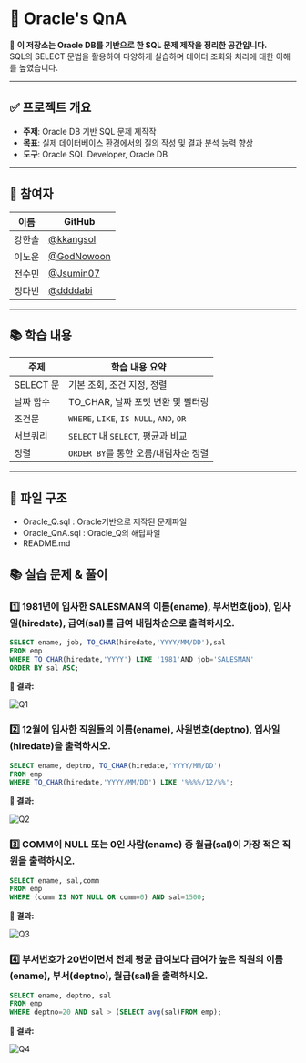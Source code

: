 # 💬 Oracle's QnA

📘 **이 저장소는 Oracle DB를 기반으로 한 SQL 문제 제작을 정리한 공간입니다.**  
SQL의 SELECT 문법을 활용하여 다양하게 실습하며 데이터 조회와 처리에 대한 이해를 높였습니다.

---

## ✅ 프로젝트 개요

- **주제**: Oracle DB 기반 SQL 문제 제작작
- **목표**: 실제 데이터베이스 환경에서의 질의 작성 및 결과 분석 능력 향상
- **도구**: Oracle SQL Developer, Oracle DB

---

## 👥 참여자

| 이름       | GitHub                           | 
|------------|----------------------------------|
| 강한솔     | [@kkangsol](https://github.com/kkangsol) | 
| 이노운     | [@GodNowoon](https://github.com/GodNowoon) | 
| 전수민     | [@Jsumin07](https://github.com/Jsumin07) |
| 정다빈     | [@ddddabi](https://github.com/ddddabi) |

---

## 📚 학습 내용

| 주제 | 학습 내용 요약 |
|------|----------------|
| SELECT 문 | 기본 조회, 조건 지정, 정렬 |
| 날짜 함수 | TO_CHAR, 날짜 포맷 변환 및 필터링 |
| 조건문 | `WHERE`, `LIKE`, `IS NULL`, `AND`, `OR` |
| 서브쿼리 | `SELECT` 내 `SELECT`, 평균과 비교 |
| 정렬 | `ORDER BY`를 통한 오름/내림차순 정렬 |

---

## 📂 파일 구조
- Oracle_Q.sql : Oracle기반으로 제작된 문제파일
- Oracle_QnA.sql : Oracle_Q의 해답파일
- README.md

## 📚 실습 문제 & 풀이

### 1️⃣ 1981년에 입사한 SALESMAN의 이름(ename), 부서번호(job), 입사일(hiredate), 급여(sal)를 **급여 내림차순**으로 출력하시오.

```sql
SELECT ename, job, TO_CHAR(hiredate,'YYYY/MM/DD'),sal
FROM emp
WHERE TO_CHAR(hiredate,'YYYY') LIKE '1981'AND job='SALESMAN'
ORDER BY sal ASC;
```
<p><strong>📸 결과:</strong></p>

![Q1](https://github.com/user-attachments/assets/1bfc6382-bf54-4b00-b958-6011278c3fd8)


### 2️⃣ 12월에 입사한 직원들의 이름(ename), 사원번호(deptno), 입사일(hiredate)을 출력하시오.
```sql
SELECT ename, deptno, TO_CHAR(hiredate,'YYYY/MM/DD')
FROM emp
WHERE TO_CHAR(hiredate,'YYYY/MM/DD') LIKE '%%%%/12/%%';
```
<p><strong>📸 결과:</strong></p>

![Q2](https://github.com/user-attachments/assets/5e5ac9ab-0507-42d8-9c14-2aa4ecd1fab2)

### 3️⃣ COMM이 NULL 또는 0인 사람(ename) 중 월급(sal)이 가장 적은 직원을 출력하시오.
```sql
SELECT ename, sal,comm
FROM emp
WHERE (comm IS NOT NULL OR comm=0) AND sal=1500;
```
<p><strong>📸 결과:</strong></p>

![Q3](https://github.com/user-attachments/assets/e578c886-c726-4b07-b787-225e3d474062)


### 4️⃣ 부서번호가 20번이면서 전체 평균 급여보다 급여가 높은 직원의 이름(ename), 부서(deptno), 월급(sal)을 출력하시오.
```sql
SELECT ename, deptno, sal
FROM emp
WHERE deptno=20 AND sal > (SELECT avg(sal)FROM emp);
```
<p><strong>📸 결과:</strong></p>

![Q4](https://github.com/user-attachments/assets/2784266b-0d78-422c-9308-2b44f3725e92)


